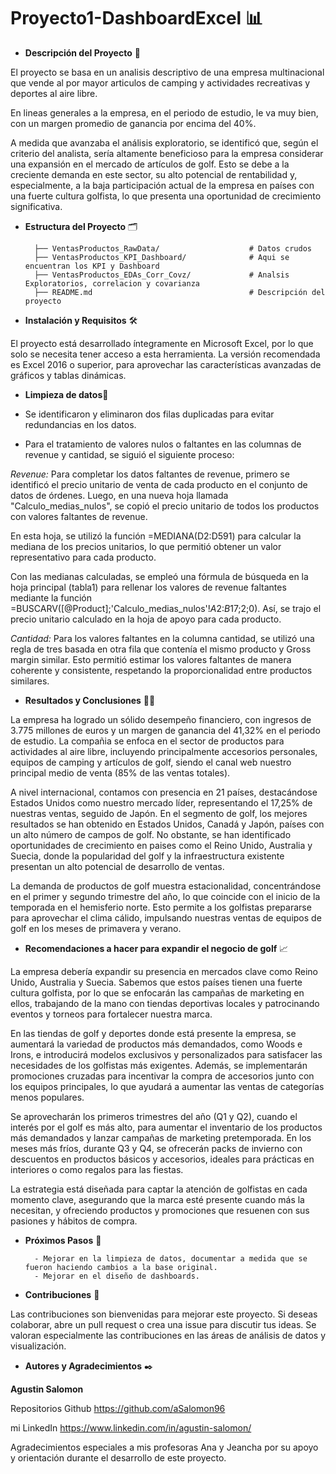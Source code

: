 # Proyecto1-DashboardExcel 📊 

- **Descripción del Proyecto** 📝​

El proyecto se basa en un analisis descriptivo de una empresa multinacional que vende al por mayor articulos de camping y actividades recreativas y deportes al aire libre.

En lineas generales a la empresa, en el periodo de estudio, le va muy bien, con un margen promedio de ganancia por encima del 40%. 

A medida que avanzaba el análisis exploratorio, se identificó que, según el criterio del analista, sería altamente beneficioso para la empresa considerar una expansión en el mercado de artículos de golf. Esto se debe a la creciente demanda en este sector, su alto potencial de rentabilidad y, especialmente, a la baja participación actual de la empresa en países con una fuerte cultura golfista, lo que presenta una oportunidad de crecimiento significativa.

- **Estructura del Proyecto** 🗂️

        ├── VentasProductos_RawData/                    # Datos crudos
        ├── VentasProductos_KPI_Dashboard/              # Aqui se encuentran los KPI y Dashboard
        ├── VentasProductos_EDAs_Corr_Covz/             # Analsis Exploratorios, correlacion y covarianza
        ├── README.md                                   # Descripción del proyecto

- **Instalación y Requisitos** 🛠️

El proyecto está desarrollado íntegramente en Microsoft Excel, por lo que solo se necesita tener acceso a esta herramienta. La versión recomendada es Excel 2016 o superior, para aprovechar las características avanzadas de gráficos y tablas dinámicas.

- **Limpieza de datos**🧹

-    Se identificaron y eliminaron dos filas duplicadas para evitar redundancias en los datos.

-    Para el tratamiento de valores nulos o faltantes en las columnas de revenue y cantidad, se siguió el siguiente proceso:

*Revenue:* Para completar los datos faltantes de revenue, primero se identificó el precio unitario de venta de cada producto en el conjunto de datos de órdenes. Luego, en una nueva hoja llamada "Calculo_medias_nulos", se copió el precio unitario de todos los productos con valores faltantes de revenue.

En esta hoja, se utilizó la función =MEDIANA(D2:D591) para calcular la mediana de los precios unitarios, lo que permitió obtener un valor representativo para cada producto.

Con las medianas calculadas, se empleó una fórmula de búsqueda en la hoja principal (tabla1) para rellenar los valores de revenue faltantes mediante la función =BUSCARV([@Product];'Calculo_medias_nulos'!$A$2:$B$17;2;0). Así, se trajo el precio unitario calculado en la hoja de apoyo para cada producto.

*Cantidad:* Para los valores faltantes en la columna cantidad, se utilizó una regla de tres basada en otra fila que contenía el mismo producto y Gross margin similar. Esto permitió estimar los valores faltantes de manera coherente y consistente, respetando la proporcionalidad entre productos similares.

- **Resultados y Conclusiones** 🕵️‍♂️

La empresa ha logrado un sólido desempeño financiero, con ingresos de 3.775 millones de euros y un margen de ganancia del 41,32% en el periodo de estudio. La compañia se enfoca en el sector de productos para actividades al aire libre, incluyendo principalmente accesorios personales, equipos de camping y artículos de golf, siendo el canal web nuestro principal medio de venta (85% de las ventas totales).

A nivel internacional, contamos con presencia en 21 países, destacándose Estados Unidos como nuestro mercado líder, representando el 17,25% de nuestras ventas, seguido de Japón. En el segmento de golf, los mejores resultados se han obtenido en Estados Unidos, Canadá y Japón, países con un alto número de campos de golf. No obstante, se han identificado oportunidades de crecimiento en paises como el Reino Unido, Australia y Suecia, donde la popularidad del golf y la infraestructura existente presentan un alto potencial de desarrollo de ventas.

La demanda de productos de golf muestra estacionalidad, concentrándose en el primer y segundo trimestre del año, lo que coincide con el inicio de la temporada en el hemisferio norte. Esto permite a los golfistas prepararse para aprovechar el clima cálido, impulsando nuestras ventas de equipos de golf en los meses de primavera y verano.

- **Recomendaciones a hacer para expandir el negocio de golf** 📈

La empresa debería expandir su presencia en mercados clave como Reino Unido, Australia y Suecia. Sabemos que estos países tienen una fuerte cultura golfista, por lo que se enfocarán las campañas de marketing en ellos, trabajando de la mano con tiendas deportivas locales y patrocinando eventos y torneos para fortalecer nuestra marca.

En las tiendas de golf y deportes donde está presente la empresa, se aumentará la variedad de productos más demandados, como Woods e Irons, e introducirá modelos exclusivos y personalizados para satisfacer las necesidades de los golfistas más exigentes. Además, se implementarán promociones cruzadas para incentivar la compra de accesorios junto con los equipos principales, lo que ayudará a aumentar las ventas de categorías menos populares.

Se aprovecharán los primeros trimestres del año (Q1 y Q2), cuando el interés por el golf es más alto, para aumentar el inventario de los productos más demandados y lanzar campañas de marketing pretemporada. En los meses más fríos, durante Q3 y Q4, se ofrecerán packs de invierno con descuentos en productos básicos y accesorios, ideales para prácticas en interiores o como regalos para las fiestas.

La estrategia está diseñada para captar la atención de golfistas en cada momento clave, asegurando que la marca esté presente cuando más la necesitan, y ofreciendo productos y promociones que resuenen con sus pasiones y hábitos de compra.

- **Próximos Pasos** 🔄 

        - Mejorar en la limpieza de datos, documentar a medida que se fueron haciendo cambios a la base original.
        - Mejorar en el diseño de dashboards.


- **Contribuciones** 🤝 

Las contribuciones son bienvenidas para mejorar este proyecto. Si deseas colaborar, abre un pull request o crea una issue para discutir tus ideas. Se valoran especialmente las contribuciones en las áreas de análisis de datos y visualización.

- **Autores y Agradecimientos** ✒️ 

**Agustin Salomon**

Repositorios Github
https://github.com/aSalomon96

mi LinkedIn https://www.linkedin.com/in/agustin-salomon/

Agradecimientos especiales a mis profesoras Ana y Jeancha por su apoyo y orientación durante el desarrollo de este proyecto.